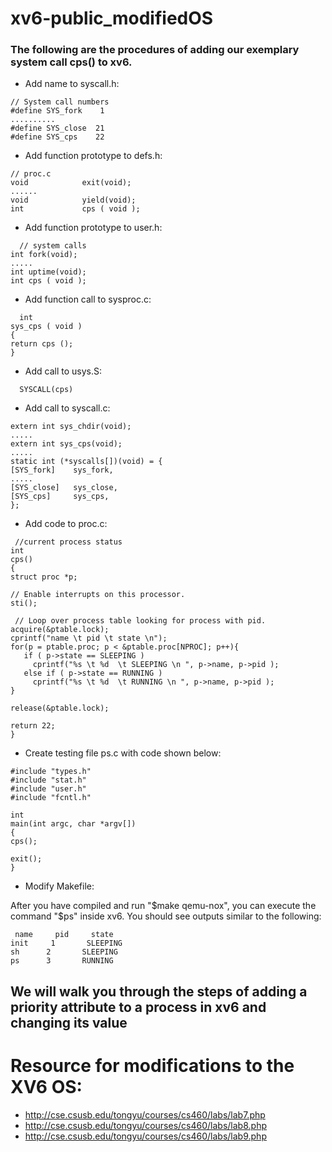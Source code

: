# xv6-public_modifiedOS

### The following are the procedures of adding our exemplary system call cps() to xv6.

 - Add name to syscall.h:
 
 ``` 
 // System call numbers
#define SYS_fork    1
..........
#define SYS_close  21
#define SYS_cps    22
 ``` 
  - Add function prototype to defs.h:
  ``` 
  // proc.c
void            exit(void);
......
void            yield(void);
int             cps ( void ); 
  ```   
 
 - Add function prototype to user.h:
  ``` 
    // system calls
int fork(void);
.....
int uptime(void);
int cps ( void );
   ``` 
     
  - Add function call to sysproc.c:
  
   ``` 
     int
sys_cps ( void )
{
  return cps ();
}  
   ```
        
   - Add call to usys.S:
   
   ```
     SYSCALL(cps)
   ```
       
   - Add call to syscall.c:
   
   ```   
extern int sys_chdir(void);
.....
extern int sys_cps(void);
.....
static int (*syscalls[])(void) = {
[SYS_fork]    sys_fork,
.....
[SYS_close]   sys_close,
[SYS_cps]     sys_cps,
};    
   ```
     
     
   - Add code to proc.c:
    
   ``` 
    //current process status
int
cps()
{
  struct proc *p;
  
  // Enable interrupts on this processor.
  sti();

    // Loop over process table looking for process with pid.
  acquire(&ptable.lock);
  cprintf("name \t pid \t state \n");
  for(p = ptable.proc; p < &ptable.proc[NPROC]; p++){
      if ( p->state == SLEEPING )
        cprintf("%s \t %d  \t SLEEPING \n ", p->name, p->pid );
      else if ( p->state == RUNNING )
        cprintf("%s \t %d  \t RUNNING \n ", p->name, p->pid );
  }
  
  release(&ptable.lock);
  
  return 22;
}  
   ``` 
 
  - Create testing file ps.c with code shown below:
   ```
   #include "types.h"
#include "stat.h"
#include "user.h"
#include "fcntl.h"

int
main(int argc, char *argv[])
{
  cps();

  exit();
}
  
   ```
  
  - Modify Makefile:
   
   After you have compiled and run "$make qemu-nox", you can execute the command "$ps" inside xv6. You should see outputs similar to the following:
   
   ```
    name 	 pid 	 state 
init 	 1  	 SLEEPING 
 sh 	 2  	 SLEEPING 
 ps 	 3  	 RUNNING 
   
   ```
## We will walk you through the steps of adding a priority attribute to a process in xv6 and changing its value



# Resource for modifications to the XV6 OS:

 - http://cse.csusb.edu/tongyu/courses/cs460/labs/lab7.php
 - http://cse.csusb.edu/tongyu/courses/cs460/labs/lab8.php
 - http://cse.csusb.edu/tongyu/courses/cs460/labs/lab9.php